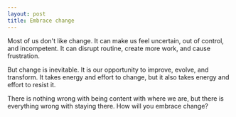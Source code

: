 ```yaml
---
layout: post
title: Embrace change
---
```


Most of us don't like change. It can make us feel uncertain, out of control, and incompetent. It can disrupt routine, create more work, and cause frustration.

But change is inevitable. It is our opportunity to improve, evolve, and transform. It takes energy and effort to change, but it also takes energy and effort to resist it.

There is nothing wrong with being content with where we are, but there is everything wrong with staying there. How will you embrace change?
